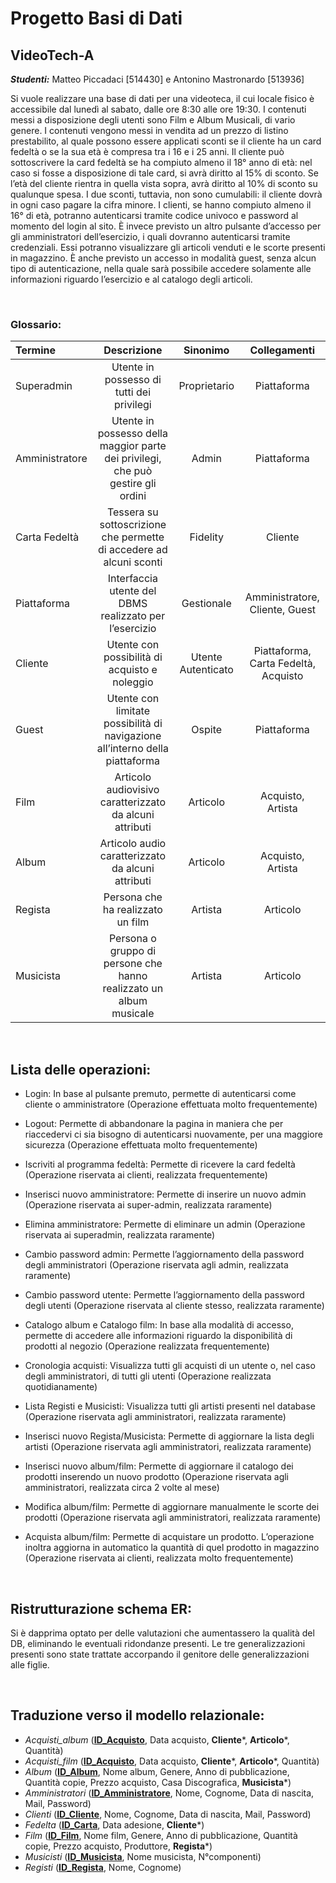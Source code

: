 # Progetto Basi di Dati
## VideoTech-A
 _**Studenti:**_ Matteo Piccadaci [514430] e Antonino Mastronardo [513936]

Si vuole realizzare una base di dati per una videoteca, il cui locale fisico è accessibile dal lunedì al sabato, dalle ore 8:30 alle ore 19:30.
I contenuti messi a disposizione degli utenti sono Film e Album Musicali, di vario genere.
I contenuti vengono messi in vendita ad un prezzo di listino prestabilito, al quale possono essere applicati sconti se il cliente ha un card fedeltà o se la sua età è compresa tra i 16 e i 25 anni.
Il cliente può sottoscrivere la card fedeltà se ha compiuto almeno il 18° anno di età: nel caso si fosse a disposizione di tale card, si avrà diritto al 15% di sconto.
Se l’età del cliente rientra in quella vista sopra, avrà diritto al 10% di sconto su qualunque spesa.
I due sconti, tuttavia, non sono cumulabili: il cliente dovrà in ogni caso pagare la cifra minore.
I clienti, se hanno compiuto almeno il 16° di età, potranno autenticarsi tramite codice univoco e password al momento del login al sito. È invece previsto un altro pulsante d’accesso per gli amministratori dell’esercizio, i quali dovranno autenticarsi tramite credenziali. Essi potranno visualizzare gli articoli venduti e le scorte presenti in magazzino.
È anche previsto un accesso in modalità guest, senza alcun tipo di autenticazione, nella quale sarà possibile accedere solamente alle informazioni riguardo l’esercizio e al catalogo degli articoli.

&nbsp;
### Glossario:
| Termine | Descrizione |      Sinonimo      |             Collegamenti             |
|:---------------|    :----:   |:------------------:|:------------------------------------:|
| Superadmin     | Utente in possesso di tutti dei privilegi       |    Proprietario    |             Piattaforma              |
| Amministratore | Utente in possesso della maggior parte dei privilegi, che può gestire gli ordini        |       Admin        |             Piattaforma              |
| Carta Fedeltà  |Tessera su sottoscrizione che permette di accedere ad alcuni sconti|      Fidelity      |               Cliente                |
| Piattaforma    |Interfaccia utente del DBMS realizzato per l’esercizio|     Gestionale     |    Amministratore, Cliente, Guest    |
| Cliente        |Utente con possibilità di acquisto e noleggio| Utente Autenticato | Piattaforma, Carta Fedeltà, Acquisto |
| Guest          |Utente con limitate possibilità di navigazione all’interno della piattaforma|       Ospite       |             Piattaforma              |
| Film           |Articolo audiovisivo caratterizzato da alcuni attributi|      Articolo      |          Acquisto, Artista           |
| Album          |Articolo audio caratterizzato da alcuni attributi|      Articolo      |          Acquisto, Artista           |
| Regista        |Persona che ha realizzato un film|      Artista       |               Articolo               |
| Musicista      |Persona o gruppo di persone che hanno realizzato un album musicale|      Artista       |               Articolo               |


&nbsp;
## Lista delle operazioni:

- Login: In base al pulsante premuto, permette di autenticarsi come cliente o amministratore (Operazione effettuata molto frequentemente)

- Logout: Permette di abbandonare la pagina in maniera che per riaccedervi ci sia bisogno di autenticarsi nuovamente, per una maggiore sicurezza (Operazione effettuata molto frequentemente)

- Iscriviti al programma fedeltà: Permette di ricevere la card fedeltà (Operazione riservata ai clienti, realizzata frequentemente)

- Inserisci nuovo amministratore: Permette di inserire un nuovo admin (Operazione riservata ai super-admin, realizzata raramente)

- Elimina amministratore: Permette di eliminare un admin (Operazione riservata ai superadmin, realizzata raramente)

- Cambio password admin: Permette l’aggiornamento della password degli amministratori (Operazione riservata agli admin, realizzata raramente)

- Cambio password utente: Permette l’aggiornamento della password degli utenti (Operazione riservata al cliente stesso, realizzata raramente)

- Catalogo album e Catalogo film: In base alla modalità di accesso, permette di accedere alle informazioni riguardo la disponibilità di prodotti al negozio (Operazione realizzata frequentemente)

- Cronologia acquisti: Visualizza tutti gli acquisti di un utente o, nel caso degli amministratori, di tutti gli utenti (Operazione realizzata quotidianamente)

- Lista Registi e Musicisti: Visualizza tutti gli artisti presenti nel database (Operazione riservata agli amministratori, realizzata raramente)

- Inserisci nuovo Regista/Musicista: Permette di aggiornare la lista degli artisti (Operazione riservata agli amministratori, realizzata raramente)

- Inserisci nuovo album/film: Permette di aggiornare il catalogo dei prodotti inserendo un nuovo prodotto (Operazione riservata agli amministratori, realizzata circa 2 volte al mese)

- Modifica album/film: Permette di aggiornare manualmente le scorte dei prodotti (Operazione riservata agli amministratori, realizzata raramente)

- Acquista album/film: Permette di acquistare un prodotto. L’operazione inoltra aggiorna in automatico la quantità di quel prodotto in magazzino (Operazione riservata ai clienti, realizzata molto frequentemente)


&nbsp;
## Ristrutturazione schema ER:
Si è dapprima optato per delle valutazioni che aumentassero la qualità del DB, eliminando le eventuali ridondanze presenti.
Le tre generalizzazioni presenti sono state trattate accorpando il genitore delle generalizzazioni alle figlie.


&nbsp;
## Traduzione verso il modello relazionale:
- _Acquisti_album_ (<ins>**ID_Acquisto**</ins>, Data acquisto, **Cliente***, **Articolo***, Quantità)
- _Acquisti_film_ (<ins>**ID_Acquisto**</ins>, Data acquisto, **Cliente***, **Articolo***, Quantità)
- _Album_ (<ins>**ID_Album**</ins>, Nome album, Genere, Anno di pubblicazione, Quantità copie, Prezzo acquisto, Casa Discografica, **Musicista***)
- _Amministratori_ (<ins>**ID_Amministratore**</ins>, Nome, Cognome, Data di nascita, Mail, Password)
- _Clienti_ (<ins>**ID_Cliente**</ins>, Nome, Cognome, Data di nascita, Mail, Password)
- _Fedelta_ (<ins>**ID_Carta**</ins>, Data adesione, **Cliente***)
- _Film_ (<ins>**ID_Film**</ins>, Nome film, Genere, Anno di pubblicazione, Quantità copie, Prezzo acquisto, Produttore, **Regista***)
- _Musicisti_ (<ins>**ID_Musicista**</ins>, Nome musicista, N°componenti)
- _Registi_ (<ins>**ID_Regista**</ins>, Nome, Cognome)